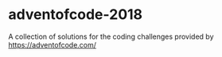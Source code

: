 # adventofcode-2018
A collection of solutions for the coding challenges provided by https://adventofcode.com/
